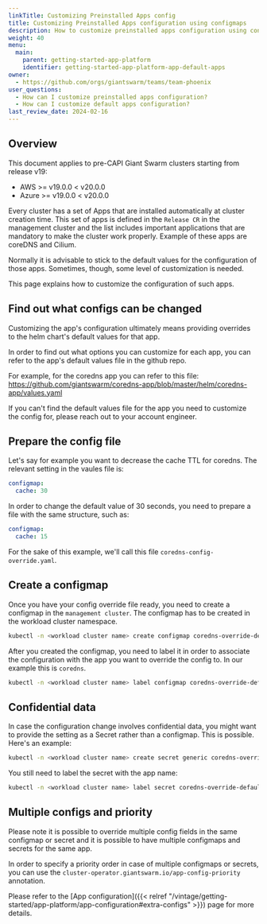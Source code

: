 ```yaml
---
linkTitle: Customizing Preinstalled Apps config
title: Customizing Preinstalled Apps configuration using configmaps
description: How to customize preinstalled apps configuration using configmaps or secrets.
weight: 40
menu:
  main:
    parent: getting-started-app-platform
    identifier: getting-started-app-platform-app-default-apps
owner:
  - https://github.com/orgs/giantswarm/teams/team-phoenix
user_questions:
  - How can I customize preinstalled apps configuration?
  - How can I customize default apps configuration?
last_review_date: 2024-02-16
---
```


## Overview

This document applies to pre-CAPI Giant Swarm clusters starting from release v19:

- AWS >= v19.0.0 < v20.0.0
- Azure >= v19.0.0 < v20.0.0

Every cluster has a set of Apps that are installed automatically at cluster creation time.
This set of apps is defined in the `Release CR` in the management cluster and the list includes important applications
that are mandatory to make the cluster work properly. Example of these apps are coreDNS and Cilium.

Normally it is advisable to stick to the default values for the configuration of those apps.
Sometimes, though, some level of customization is needed.

This page explains how to customize the configuration of such apps.

## Find out what configs can be changed

Customizing the app's configuration ultimately means providing overrides to the helm chart's default values for that app.

In order to find out what options you can customize for each app, you can refer to the app's default values file in the github repo.

For example, for the coredns app you can refer to this file: https://github.com/giantswarm/coredns-app/blob/master/helm/coredns-app/values.yaml

If you can't find the default values file for the app you need to customize the config for, please reach out to your account engineer.

## Prepare the config file

Let's say for example you want to decrease the cache TTL for coredns. The relevant setting in the vaules file is:

```yaml
configmap:
  cache: 30
```

In order to change the default value of 30 seconds, you need to prepare a file with the same structure, such as:

```yaml
configmap:
  cache: 15
```

For the sake of this example, we'll call this file `coredns-config-override.yaml`.

## Create a configmap

Once you have your config override file ready, you need to create a configmap in the `management cluster`.
The configmap has to be created in the workload cluster namespace.

```sh
kubectl -n <workload cluster name> create configmap coredns-override-default --from-file=values=coredns-config-override.yaml
```

After you created the configmap, you need to label it in order to associate the configuration with the app you want to
override the config to. In our example this is `coredns`.

```sh
kubectl -n <workload cluster name> label configmap coredns-override-default app.kubernetes.io/name=coredns
```

## Confidential data

In case the configuration change involves confidential data, you might want to provide the setting as a Secret rather than a configmap.
This is possible. Here's an example:

```sh
kubectl -n <workload cluster name> create secret generic coredns-override-default --from-file=values=coredns-config-override.yaml
```

You still need to label the secret with the app name:

```sh
kubectl -n <workload cluster name> label secret coredns-override-default app.kubernetes.io/name=coredns
```

## Multiple configs and priority

Please note it is possible to override multiple config fields in the same configmap or secret and it is possible to
have multiple configmaps and secrets for the same app.

In order to specify a priority order in case of multiple configmaps or secrets, you can use the `cluster-operator.giantswarm.io/app-config-priority` annotation.

Please refer to the [App configuration]({{< relref "/vintage/getting-started/app-platform/app-configuration#extra-configs" >}}) page for more details.
